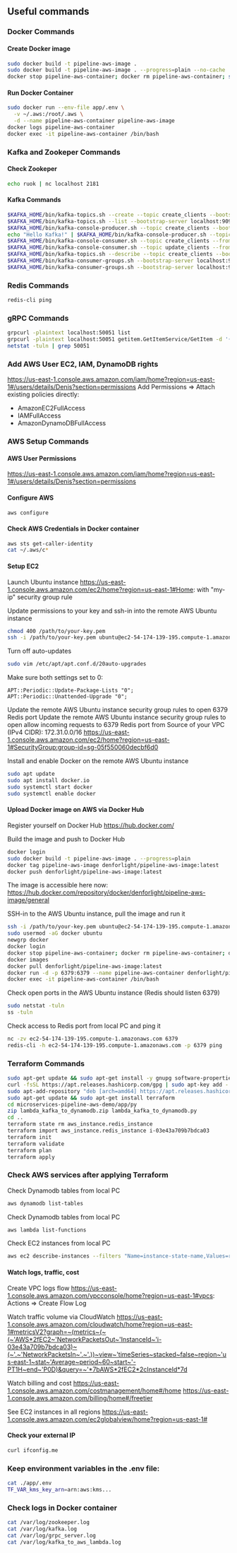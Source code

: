## Useful commands

### Docker Commands
#### Create Docker image
```bash
sudo docker build -t pipeline-aws-image .
sudo docker build -t pipeline-aws-image . --progress=plain --no-cache
docker stop pipeline-aws-container; docker rm pipeline-aws-container; sudo docker build -t pipeline-aws-image . --progress=plain
```

#### Run Docker Container
```bash
sudo docker run --env-file app/.env \
  -v ~/.aws:/root/.aws \
  -d --name pipeline-aws-container pipeline-aws-image
docker logs pipeline-aws-container
docker exec -it pipeline-aws-container /bin/bash
```

### Kafka and Zookeper Commands
#### Check Zookeper 
```bash
echo ruok | nc localhost 2181
```

#### Kafka Commands
```bash
$KAFKA_HOME/bin/kafka-topics.sh --create --topic create_clients --bootstrap-server localhost:9092 --partitions 1 --replication-factor 1
$KAFKA_HOME/bin/kafka-topics.sh --list --bootstrap-server localhost:9092
$KAFKA_HOME/bin/kafka-console-producer.sh --topic create_clients --bootstrap-server localhost:9092
echo "Hello Kafka!" | $KAFKA_HOME/bin/kafka-console-producer.sh --topic test --bootstrap-server localhost:9092 > /dev/null
$KAFKA_HOME/bin/kafka-console-consumer.sh --topic create_clients --from-beginning --bootstrap-server localhost:9092
$KAFKA_HOME/bin/kafka-console-consumer.sh --topic update_clients --from-beginning --bootstrap-server localhost:9092
$KAFKA_HOME/bin/kafka-topics.sh --describe --topic create_clients --bootstrap-server localhost:9092
$KAFKA_HOME/bin/kafka-consumer-groups.sh --bootstrap-server localhost:9092 --list
$KAFKA_HOME/bin/kafka-consumer-groups.sh --bootstrap-server localhost:9092 --describe --group go-consumer-group
```

### Redis Commands
```bash
redis-cli ping
```

### gRPC Commands 
```bash
grpcurl -plaintext localhost:50051 list
grpcurl -plaintext localhost:50051 getitem.GetItemService/GetItem -d '{"id": "example_id"}'
netstat -tuln | grep 50051
```

### Add AWS User EC2, IAM, DynamoDB rights
https://us-east-1.console.aws.amazon.com/iam/home?region=us-east-1#/users/details/Denis?section=permissions
Add Permissions => Attach existing policies directly:
- AmazonEC2FullAccess
- IAMFullAccess
- AmazonDynamoDBFullAccess 

### AWS Setup Commands
#### AWS User Permissions
https://us-east-1.console.aws.amazon.com/iam/home?region=us-east-1#/users/details/Denis?section=permissions

#### Configure AWS
```bash
aws configure
```

#### Check AWS Credentials in Docker container
```bash
aws sts get-caller-identity
cat ~/.aws/c*
```

#### Setup EC2
Launch Ubuntu instance https://us-east-1.console.aws.amazon.com/ec2/home?region=us-east-1#Home: with "my-ip" security group rule

Update permissions to your key and ssh-in into the remote AWS Ubuntu instance
```bash
chmod 400 /path/to/your-key.pem
ssh -i /path/to/your-key.pem ubuntu@ec2-54-174-139-195.compute-1.amazonaws.com
```

Turn off auto-updates
```bash
sudo vim /etc/apt/apt.conf.d/20auto-upgrades
```

Make sure both settings set to 0:
```text
APT::Periodic::Update-Package-Lists "0";
APT::Periodic::Unattended-Upgrade "0";
```

Update the remote AWS Ubuntu instance security group rules to open 6379 Redis port
Update the remote AWS Ubuntu instance security group rules to open allow incoming requests to 6379 Redis port from Source of your VPC (IPv4 CIDR): 172.31.0.0/16
https://us-east-1.console.aws.amazon.com/ec2/home?region=us-east-1#SecurityGroup:group-id=sg-05f550060decbf6d0


Install and enable Docker on the remote AWS Ubuntu instance
```bash
sudo apt update
sudo apt install docker.io
sudo systemctl start docker
sudo systemctl enable docker
```

#### Upload Docker image on AWS via Docker Hub
Register yourself on Docker Hub https://hub.docker.com/

Build the image and push to Docker Hub
```bash
docker login
sudo docker build -t pipeline-aws-image . --progress=plain
docker tag pipeline-aws-image denforlight/pipeline-aws-image:latest
docker push denforlight/pipeline-aws-image:latest
```

The image is accessible here now:
https://hub.docker.com/repository/docker/denforlight/pipeline-aws-image/general

SSH-in to the AWS Ubuntu instance, pull the image and run it
```bash
ssh -i /path/to/your-key.pem ubuntu@ec2-54-174-139-195.compute-1.amazonaws.com
sudo usermod -aG docker ubuntu
newgrp docker
docker login
docker stop pipeline-aws-container; docker rm pipeline-aws-container; docker rmi $(docker images -q)
docker images
docker pull denforlight/pipeline-aws-image:latest
docker run -d -p 6379:6379 --name pipeline-aws-container denforlight/pipeline-aws-image:latest
docker exec -it pipeline-aws-container /bin/bash
```

Check open ports in the AWS Ubuntu instance (Redis should listen 6379)
```bash
sudo netstat -tuln
ss -tuln
```

Check access to Redis port from local PC and ping it
```bash
nc -zv ec2-54-174-139-195.compute-1.amazonaws.com 6379
redis-cli -h ec2-54-174-139-195.compute-1.amazonaws.com -p 6379 ping
```

### Terraform Commands
```bash
sudo apt-get update && sudo apt-get install -y gnupg software-properties-common curl
curl -fsSL https://apt.releases.hashicorp.com/gpg | sudo apt-key add -
sudo apt-add-repository "deb [arch=amd64] https://apt.releases.hashicorp.com $(lsb_release -cs) main"
sudo apt-get update && sudo apt-get install terraform
cd microservices-pipeline-aws-demo/app/py
zip lambda_kafka_to_dynamodb.zip lambda_kafka_to_dynamodb.py
cd ..
terraform state rm aws_instance.redis_instance
terraform import aws_instance.redis_instance i-03e43a709b7bdca03
terraform init
terraform validate
terraform plan
terraform apply
```

### Check AWS services after applying Terraform
Check Dynamodb tables from local PC
```bash
aws dynamodb list-tables
```
Check Dynamodb tables from local PC
```bash
aws lambda list-functions
```
Check EC2 instances from local PC
```bash
aws ec2 describe-instances --filters "Name=instance-state-name,Values=running"
```

#### Watch logs, traffic, cost 
Create VPC logs flow
https://us-east-1.console.aws.amazon.com/vpcconsole/home?region=us-east-1#vpcs:
Actions => Create Flow Log

Watch traffic volume via CloudWatch
https://us-east-1.console.aws.amazon.com/cloudwatch/home?region=us-east-1#metricsV2?graph=~(metrics~(~(~'AWS*2fEC2~'NetworkPacketsOut~'InstanceId~'i-03e43a709b7bdca03)~(~'.~'NetworkPacketsIn~'.~'.))~view~'timeSeries~stacked~false~region~'us-east-1~stat~'Average~period~60~start~'-PT1H~end~'P0D)&query=~'*7bAWS*2fEC2*2cInstanceId*7d

Watch billing and cost 
https://us-east-1.console.aws.amazon.com/costmanagement/home#/home
https://us-east-1.console.aws.amazon.com/billing/home#/freetier

See EC2 instances in all regions
https://us-east-1.console.aws.amazon.com/ec2globalview/home?region=us-east-1#

#### Check your external IP
```bash
curl ifconfig.me
```

### Keep environment variables in the .env file:
```bash
cat ./app/.env 
TF_VAR_kms_key_arn=arn:aws:kms...
```

### Check logs in Docker container
```bash
cat /var/log/zookeeper.log
cat /var/log/kafka.log
cat /var/log/grpc_server.log
cat /var/log/kafka_to_aws_lambda.log
```
